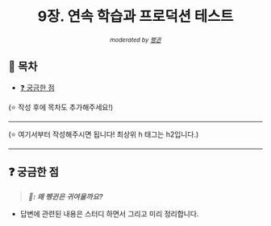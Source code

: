 <div align="center">
    <h1>9장. 연속 학습과 프로덕션 테스트</h1>
    <sup><i>moderated by <a href="https://github.com/coodingpenguin">펭귄</a></i></sup>
</div>

## 📝 목차

- [❓ 궁금한 점](#-궁금한-점)

(⭐️ 작성 후에 목차도 추가해주세요!)

---

(⭐️ 여기서부터 작성해주시면 됩니다! 최상위 h 태그는 h2입니다.)

---

## ❓ 궁금한 점

> <strong><i>🐧: 왜 펭귄은 귀여울까요?</i></strong>

- 답변에 관련된 내용은 스터디 하면서 그리고 미리 정리합니다.
